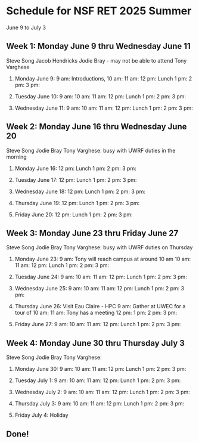 # Schedule for NSF RET 2025 Summer

June 9 to July 3

## Week 1: Monday June 9 thru Wednesday June 11

Steve Song
Jacob Hendricks
Jodie Bray - may not be able to attend
Tony Varghese

 1. Monday June 9: 
     9 am: Introductions, 
    10 am: 
    11 am: 
    12 pm: Lunch
     1 pm:
     2 pm: 
     3 pm: 

 2. Tuesday June 10:
     9 am: 
    10 am: 
    11 am: 
    12 pm: Lunch
     1 pm:
     2 pm: 
     3 pm: 

 3. Wednesday June 11:
     9 am: 
    10 am: 
    11 am: 
    12 pm: Lunch
     1 pm:
     2 pm: 
     3 pm: 


## Week 2: Monday June 16 thru Wednesday June 20

Steve Song
Jodie Bray
Tony Varghese: busy with UWRF duties in the morning


 1. Monday June 16: 
    12 pm: Lunch
     1 pm:
     2 pm: 
     3 pm: 

 2. Tuesday June 17:
    12 pm: Lunch
     1 pm:
     2 pm: 
     3 pm: 

 3. Wednesday June 18:
    12 pm: Lunch
     1 pm:
     2 pm: 
     3 pm: 

 4. Thursday June 19: 
    12 pm: Lunch
     1 pm:
     2 pm: 
     3 pm: 

 5. Friday June 20:
    12 pm: Lunch
     1 pm:
     2 pm: 
     3 pm: 

## Week 3: Monday June 23 thru Friday June 27

Steve Song
Jodie Bray
Tony Varghese: busy with UWRF duties on Thursday


 1. Monday June 23: 
     9 am: Tony will reach campus at around 10 am
    10 am: 
    11 am: 
    12 pm: Lunch
     1 pm:
     2 pm: 
     3 pm: 

 2. Tuesday June 24:
     9 am: 
    10 am: 
    11 am: 
    12 pm: Lunch
     1 pm:
     2 pm: 
     3 pm: 

 3. Wednesday June 25:
     9 am: 
    10 am: 
    11 am: 
    12 pm: Lunch
     1 pm:
     2 pm: 
     3 pm: 

 4. Thursday June 26: Visit Eau Claire - HPC
     9 am: Gather at UWEC for a tour of 
    10 am: 
    11 am: Tony has a meeting
    12 pm: 
     1 pm:
     2 pm: 
     3 pm: 

 5. Friday June 27:
     9 am: 
    10 am: 
    11 am: 
    12 pm: Lunch
     1 pm:
     2 pm: 
     3 pm: 



## Week 4: Monday June 30 thru Thursday July 3

Steve Song
Jodie Bray
Tony Varghese: 


 1. Monday June 30: 
     9 am: 
    10 am: 
    11 am: 
    12 pm: Lunch
     1 pm:
     2 pm: 
     3 pm: 

 2. Tuesday July 1:
     9 am: 
    10 am: 
    11 am: 
    12 pm: Lunch
     1 pm:
     2 pm: 
     3 pm: 

 3. Wednesday July 2:
     9 am: 
    10 am: 
    11 am: 
    12 pm: Lunch
     1 pm:
     2 pm: 
     3 pm: 

 4. Thursday July 3: 
     9 am: 
    10 am: 
    11 am: 
    12 pm: Lunch
     1 pm:
     2 pm: 
     3 pm: 

 5. Friday July 4: Holiday

## Done!

